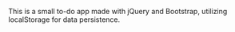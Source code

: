 This is a small to-do app made with jQuery and Bootstrap, utilizing localStorage for data persistence.
